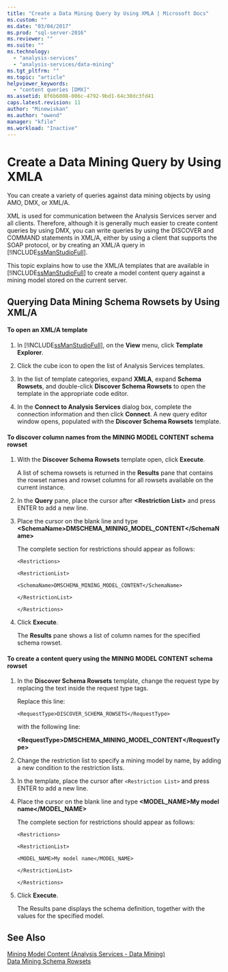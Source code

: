 ```yaml
---
title: "Create a Data Mining Query by Using XMLA | Microsoft Docs"
ms.custom: ""
ms.date: "03/04/2017"
ms.prod: "sql-server-2016"
ms.reviewer: ""
ms.suite: ""
ms.technology: 
  - "analysis-services"
  - "analysis-services/data-mining"
ms.tgt_pltfrm: ""
ms.topic: "article"
helpviewer_keywords: 
  - "content queries [DMX]"
ms.assetid: 8f6b6008-006c-4792-9bd1-64c30dc3fd41
caps.latest.revision: 11
author: "Minewiskan"
ms.author: "owend"
manager: "kfile"
ms.workload: "Inactive"
---
```

# Create a Data Mining Query by Using XMLA
  You can create a variety of queries against data mining objects by using AMO, DMX, or XML/A.  
  
 XML is used for communication between the Analysis Services server and all clients. Therefore, although it is generally much easier to create content queries by using DMX, you can write queries by using the DISCOVER and COMMAND statements in XML/A, either by using a client that supports the SOAP protocol, or by creating an XML/A query in [!INCLUDE[ssManStudioFull](../../includes/ssmanstudiofull-md.md)].  
  
 This topic explains how to use the XML/A templates that are available in [!INCLUDE[ssManStudioFull](../../includes/ssmanstudiofull-md.md)] to create a model content query against a mining model stored on the current server.  
  
## Querying Data Mining Schema Rowsets by Using XML/A  
  
#### To open an XML/A template  
  
1.  In [!INCLUDE[ssManStudioFull](../../includes/ssmanstudiofull-md.md)], on the **View** menu, click **Template Explorer**.  
  
2.  Click the cube icon to open the list of Analysis Services templates.  
  
3.  In the list of template categories, expand **XMLA**, expand **Schema Rowsets**, and double-click **Discover Schema Rowsets** to open the template in the appropriate code editor.  
  
4.  In the **Connect to Analysis Services** dialog box, complete the connection information and then click **Connect**. A new query editor window opens, populated with the **Discover Schema Rowsets** template.  
  
#### To discover column names from the MINING MODEL CONTENT schema rowset  
  
1.  With the **Discover Schema Rowsets** template open, click **Execute**.  
  
     A list of schema rowsets is returned in the **Results** pane that contains the rowset names and rowset columns for all rowsets available on the current instance.  
  
2.  In the **Query** pane, place the cursor after **\<Restriction List>** and press ENTER to add a new line.  
  
3.  Place the cursor on the blank line and type **\<SchemaName>DMSCHEMA_MINING_MODEL_CONTENT\</SchemaName>**  
  
     The complete section for restrictions should appear as follows:  
  
     `<Restrictions>`  
  
     `<RestrictionList>`  
  
     `<SchemaName>DMSCHEMA_MINING_MODEL_CONTENT</SchemaName>`  
  
     `</RestrictionList>`  
  
     `</Restrictions>`  
  
4.  Click **Execute**.  
  
     The **Results** pane shows a list of column names for the specified schema rowset.  
  
#### To create a content query using the MINING MODEL CONTENT schema rowset  
  
1.  In the **Discover Schema Rowsets** template, change the request type by replacing the text inside the request type tags.  
  
     Replace this line:  
  
     `<RequestType>DISCOVER_SCHEMA_ROWSETS</RequestType>`  
  
     with the following line:  
  
     **\<RequestType>DMSCHEMA_MINING_MODEL_CONTENT\</RequestType>**  
  
2.  Change the restriction list to specify a mining model by name, by adding a new condition to the restriction lists.  
  
3.  In the template, place the cursor after `<Restriction List>` and press ENTER to add a new line.  
  
4.  Place the cursor on the blank line and type **<MODEL_NAME>My model name</MODEL_NAME>**  
  
     The complete section for restrictions should appear as follows:  
  
     `<Restrictions>`  
  
     `<RestrictionList>`  
  
     `<MODEL_NAME>My model name</MODEL_NAME>`  
  
     `</RestrictionList>`  
  
     `</Restrictions>`  
  
5.  Click **Execute**.  
  
     The Results pane displays the schema definition, together with the values for the specified model.  
  
## See Also  
 [Mining Model Content &#40;Analysis Services - Data Mining&#41;](../../analysis-services/data-mining/mining-model-content-analysis-services-data-mining.md)   
 [Data Mining Schema Rowsets](../../analysis-services/schema-rowsets/data-mining/data-mining-schema-rowsets.md)  
  
  
